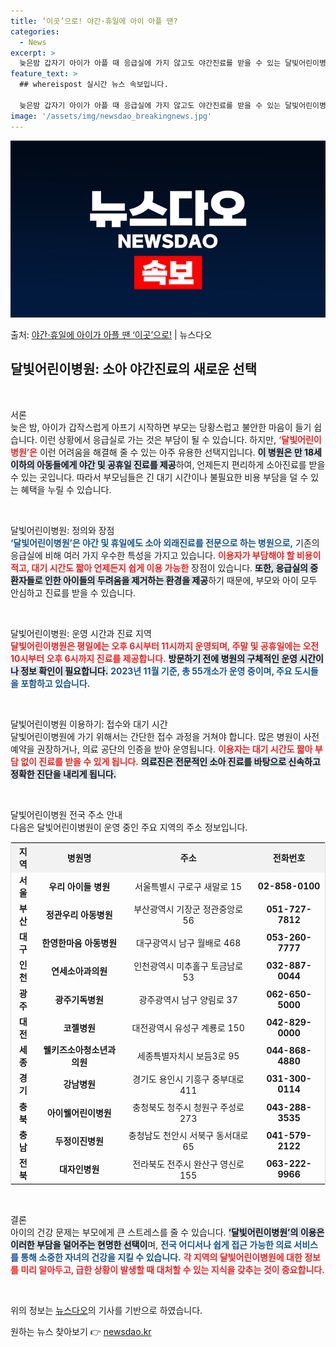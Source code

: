 ```yaml
---
title: ‘이곳’으로! 야간·휴일에 아이 아플 땐?
categories:
  - News
excerpt: >
  늦은밤 갑자기 아이가 아플 때 응급실에 가지 않고도 야간진료를 받을 수 있는 달빛어린이병원을 아시나요? 만 …
feature_text: >
  ## whereispost 실시간 뉴스 속보입니다.

  늦은밤 갑자기 아이가 아플 때 응급실에 가지 않고도 야간진료를 받을 수 있는 달빛어린이병원을 아시나요? 만 …
image: '/assets/img/newsdao_breakingnews.jpg'
---
```


![뉴스다오 속보](/assets/img/newsdao_breakingnews.jpg)

<p>출처: <a href="https://newsdao.kr/2606" rel="dofollow">야간·휴일에 아이가 아플 땐 ‘이곳’으로!</a> | 뉴스다오</p>

<h2 data-ke-size="size26">달빛어린이병원: 소아 야간진료의 새로운 선택</h2>

<p data-ke-size="size16">&nbsp;</p>

서론  
늦은 밤, 아이가 갑작스럽게 아프기 시작하면 부모는 당황스럽고 불안한 마음이 들기 쉽습니다. 이런 상황에서 응급실로 가는 것은 부담이 될 수 있습니다. 하지만, <b><span style="color: #ee2323;">‘달빛어린이병원’은</span></b> 이런 어려움을 해결해 줄 수 있는 아주 유용한 선택지입니다. <b><span style="background-color: #21538527;">이 병원은 만 18세 이하의 아동들에게 야간 및 공휴일 진료를 제공</span></b>하여, 언제든지 편리하게 소아진료를 받을 수 있는 곳입니다. 따라서 부모님들은 긴 대기 시간이나 불필요한 비용 부담을 덜 수 있는 혜택을 누릴 수 있습니다.

<p data-ke-size="size16">&nbsp;</p>

달빛어린이병원: 정의와 장점  
<b><span style="color: #1a5490;">‘달빛어린이병원’은 야간 및 휴일에도 소아 외래진료를 전문으로 하는 병원으로,</span></b> 기존의 응급실에 비해 여러 가지 우수한 특성을 가지고 있습니다. <b><span style="color: #ee2323;">이용자가 부담해야 할 비용이 적고, 대기 시간도 짧아 언제든지 쉽게 이용 가능한</span></b> 장점이 있습니다. <b><span style="background-color: #21538527;">또한, 응급실의 중환자들로 인한 아이들의 두려움을 제거하는 환경을 제공</span></b>하기 때문에, 부모와 아이 모두 안심하고 진료를 받을 수 있습니다.

<p data-ke-size="size16">&nbsp;</p>

달빛어린이병원: 운영 시간과 진료 지역  
<b><span style="color: #ee2323;">달빛어린이병원은 평일에는 오후 6시부터 11시까지 운영되며, 주말 및 공휴일에는 오전 10시부터 오후 6시까지 진료를 제공합니다.</span></b> <b><span style="background-color: #21538527;">방문하기 전에 병원의 구체적인 운영 시간이나 정보 확인이 필요합니다.</span></b> <b><span style="color: #1a5490;">2023년 11월 기준, 총 55개소가 운영 중이며, 주요 도시들을 포함하고 있습니다.</span></b>

<p data-ke-size="size16">&nbsp;</p>

달빛어린이병원 이용하기: 접수와 대기 시간  
달빛어린이병원에 가기 위해서는 간단한 접수 과정을 거쳐야 합니다. 많은 병원이 사전 예약을 권장하거나, 의료 공단의 인증을 받아 운영됩니다. <b><span style="color: #ee2323;">이용자는 대기 시간도 짧아 부담 없이 진료를 받을 수 있게 됩니다.</span></b> <b><span style="background-color: #21538527;">의료진은 전문적인 소아 진료를 바탕으로 신속하고 정확한 진단을 내리게 됩니다.</span></b>

<p data-ke-size="size16">&nbsp;</p>

달빛어린이병원 전국 주소 안내  
다음은 달빛어린이병원이 운영 중인 주요 지역의 주소 정보입니다. 

<table style="border-collapse: collapse; width: 100%; border: 1px solid #ddd;">
    <tr>
        <th style="text-align: center; background-color: #f2f2f2;">지역</th>
        <th style="text-align: center; background-color: #f2f2f2;">병원명</th>
        <th style="text-align: center; background-color: #f2f2f2;">주소</th>
        <th style="text-align: center; background-color: #f2f2f2;">전화번호</th>
    </tr>
    <tr>
        <td style="text-align: center; height: 17px;"><b>서울</b></td>
        <td style="text-align: center; height: 17px;"><b>우리 아이들 병원</b></td>
        <td style="text-align: center; height: 17px;">서울특별시 구로구 새말로 15</td>
        <td style="text-align: center; height: 17px;"><b>02-858-0100</b></td>
    </tr>
    <tr>
        <td style="text-align: center; height: 17px;"><b>부산</b></td>
        <td style="text-align: center; height: 17px;"><b>정관우리 아동병원</b></td>
        <td style="text-align: center; height: 17px;">부산광역시 기장군 정관중앙로 56</td>
        <td style="text-align: center; height: 17px;"><b>051-727-7812</b></td>
    </tr>
    <tr>
        <td style="text-align: center; height: 17px;"><b>대구</b></td>
        <td style="text-align: center; height: 17px;"><b>한영한마음 아동병원</b></td>
        <td style="text-align: center; height: 17px;">대구광역시 남구 월배로 468</td>
        <td style="text-align: center; height: 17px;"><b>053-260-7777</b></td>
    </tr>
    <tr>
        <td style="text-align: center; height: 17px;"><b>인천</b></td>
        <td style="text-align: center; height: 17px;"><b>연세소아과의원</b></td>
        <td style="text-align: center; height: 17px;">인천광역시 미추홀구 토금남로 53</td>
        <td style="text-align: center; height: 17px;"><b>032-887-0044</b></td>
    </tr>
    <tr>
        <td style="text-align: center; height: 17px;"><b>광주</b></td>
        <td style="text-align: center; height: 17px;"><b>광주기독병원</b></td>
        <td style="text-align: center; height: 17px;">광주광역시 남구 양림로 37</td>
        <td style="text-align: center; height: 17px;"><b>062-650-5000</b></td>
    </tr>
    <tr>
        <td style="text-align: center; height: 17px;"><b>대전</b></td>
        <td style="text-align: center; height: 17px;"><b>코젤병원</b></td>
        <td style="text-align: center; height: 17px;">대전광역시 유성구 계룡로 150</td>
        <td style="text-align: center; height: 17px;"><b>042-829-0000</b></td>
    </tr>
    <tr>
        <td style="text-align: center; height: 17px;"><b>세종</b></td>
        <td style="text-align: center; height: 17px;"><b>웰키즈소아청소년과의원</b></td>
        <td style="text-align: center; height: 17px;">세종특별자치시 보듬3로 95</td>
        <td style="text-align: center; height: 17px;"><b>044-868-4880</b></td>
    </tr>
    <tr>
        <td style="text-align: center; height: 17px;"><b>경기</b></td>
        <td style="text-align: center; height: 17px;"><b>강남병원</b></td>
        <td style="text-align: center; height: 17px;">경기도 용인시 기흥구 중부대로 411</td>
        <td style="text-align: center; height: 17px;"><b>031-300-0114</b></td>
    </tr>
    <tr>
        <td style="text-align: center; height: 17px;"><b>충북</b></td>
        <td style="text-align: center; height: 17px;"><b>아이웰어린이병원</b></td>
        <td style="text-align: center; height: 17px;">충청북도 청주시 청원구 주성로 273</td>
        <td style="text-align: center; height: 17px;"><b>043-288-3535</b></td>
    </tr>
    <tr>
        <td style="text-align: center; height: 17px;"><b>충남</b></td>
        <td style="text-align: center; height: 17px;"><b>두정이진병원</b></td>
        <td style="text-align: center; height: 17px;">충청남도 천안시 서북구 동서대로 65</td>
        <td style="text-align: center; height: 17px;"><b>041-579-2122</b></td>
    </tr>
    <tr>
        <td style="text-align: center; height: 17px;"><b>전북</b></td>
        <td style="text-align: center; height: 17px;"><b>대자인병원</b></td>
        <td style="text-align: center; height: 17px;">전라북도 전주시 완산구 영신로 155</td>
        <td style="text-align: center; height: 17px;"><b>063-222-9966</b></td>
    </tr>
</table>

<p data-ke-size="size16">&nbsp;</p>

결론  
아이의 건강 문제는 부모에게 큰 스트레스를 줄 수 있습니다. <b><span style="background-color: #21538527;">‘달빛어린이병원’의 이용은 이러한 부담을 덜어주는 현명한 선택이</span></b>며, <b><span style="color: #1a5490;">전국 어디서나 쉽게 접근 가능한 의료 서비스를 통해 소중한 자녀의 건강을 지킬 수 있습니다.</span></b> <b><span style="color: #ee2323;">각 지역의 달빛어린이병원에 대한 정보를 미리 알아두고, 급한 상황이 발생할 때 대처할 수 있는 지식을 갖추는 것이 중요합니다.</span></b>

<p data-ke-size="size16">&nbsp;</p>

위의 정보는 <a href="https://newsdao.kr/2606">뉴스다오</a>의 기사를 기반으로 하였습니다. 

원하는 뉴스 찾아보기 👉 <a href="https://newsdao.kr" rel="dofollow">newsdao.kr</a>


